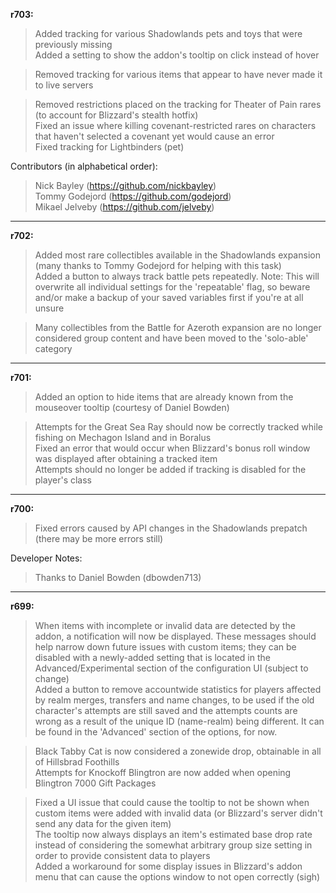 **r703:**

> Added tracking for various Shadowlands pets and toys that were previously missing
<br>Added a setting to show the addon's tooltip on click instead of hover

> Removed tracking for various items that appear to have never made it to live servers

> Removed restrictions placed on the tracking for Theater of Pain rares (to account for Blizzard's stealth hotfix)
<br>Fixed an issue where killing covenant-restricted rares on characters that haven't selected a covenant yet would cause an error
<br>Fixed tracking for Lightbinders (pet)

Contributors (in alphabetical order):
> Nick Bayley (https://github.com/nickbayley)
<br>Tommy Godejord (https://github.com/godejord)
<br>Mikael Jelveby (https://github.com/jelveby)

-----

**r702:**

> Added most rare collectibles available in the Shadowlands expansion (many thanks to Tommy Godejord for helping with this task)
<br>Added a button to always track battle pets repeatedly. Note: This will overwrite all individual settings for the 'repeatable' flag, so beware and/or make a backup of your saved variables first if you're at all unsure

> Many collectibles from the Battle for Azeroth expansion are no longer considered group content and have been moved to the 'solo-able' category

-----

**r701:**

> Added an option to hide items that are already known from the mouseover tooltip (courtesy of Daniel Bowden) 

> Attempts for the Great Sea Ray should now be correctly tracked while fishing on Mechagon Island and in Boralus
<br>Fixed an error that would occur when Blizzard's bonus roll window was displayed after obtaining a tracked item
<br>Attempts should no longer be added if tracking is disabled for the player's class

-----

**r700:**

> Fixed errors caused by API changes in the Shadowlands prepatch (there may be more errors still)

Developer Notes:
> Thanks to Daniel Bowden (dbowden713)

-----

**r699:**

> When items with incomplete or invalid data are detected by the addon, a notification will now be displayed. These messages should help narrow down future issues with custom items; they can be disabled with a newly-added setting that is located in the Advanced/Experimental section of the configuration UI (subject to change)
<br>Added a button to remove accountwide statistics for players affected by realm merges, transfers and name changes, to be used if the old character's attempts are still saved and the attempts counts are wrong as a result of the unique ID (name-realm) being different. It can be found in the 'Advanced' section of the options, for now.

> Black Tabby Cat is now considered a zonewide drop, obtainable in all of Hillsbrad Foothills
<br>Attempts for Knockoff Blingtron are now added when opening Blingtron 7000 Gift Packages

> Fixed a UI issue that could cause the tooltip to not be shown when custom items were added with invalid data (or Blizzard's server didn't send any data for the given item)
<br>The tooltip now always displays an item's estimated base drop rate instead of considering the somewhat arbitrary group size setting in order to provide consistent data to players
<br>Added a workaround for some display issues in Blizzard's addon menu that can cause the options window to not open correctly (sigh)
